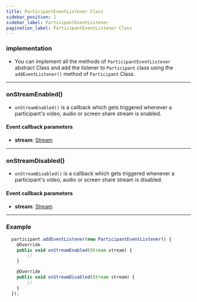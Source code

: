 ```yaml
---
title: ParticipantEventListener Class
sidebar_position: 1
sidebar_label: ParticipantEventListener
pagination_label: ParticipantEventListener Class
---
```


<div class="sdk-api-ref-only-h4">

### implementation

- You can implement all the methods of `ParticipantEventListener` abstract Class and add the listener to `Participant` class using the `addEventListener()` method of `Participant` Class.

---

### onStreamEnabled()

- `onStreamEnabled()` is a callback which gets triggered whenever a participant's video, audio or screen share stream is enabled.

#### Event callback parameters

- **stream**: [Stream](../stream-class/introduction.md)

---

### onStreamDisabled()

- `onStreamDisabled()` is a callback which gets triggered whenever a participant's video, audio or screen share stream is disabled.

#### Event callback parameters

- **stream**: [Stream](../stream-class/introduction.md)

---

### Example

```js
  participant.addEventListener(new ParticipantEventListener() {
    @Override
    public void onStreamEnabled(Stream stream) {
        //
    }

    @Override
    public void onStreamDisabled(Stream stream) {
        //
    }
  });

```

</div>
